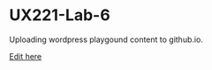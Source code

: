 # UX221-Lab-6
Uploading wordpress playgound content to github.io.

[Edit here](https://diy-pwa.com/~/gh/koxxwlu/UX221-Lab-6)
